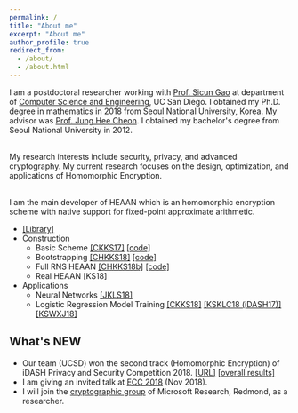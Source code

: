 ```yaml
---
permalink: /
title: "About me"
excerpt: "About me"
author_profile: true
redirect_from: 
  - /about/
  - /about.html
---
```


I am a postdoctoral researcher working with [Prof. Sicun Gao](https://scungao.github.io) at department of [Computer Science and Engineering](https://cse.ucsd.edu), UC San Diego. I obtained my Ph.D. degree in mathematics in 2018 from Seoul National University, Korea. My advisor was [Prof. Jung Hee Cheon](http://www.math.snu.ac.kr/~jhcheon/xe2/). I obtained my bachelor's degree from Seoul National University in 2012.

<br> My research interests include security, privacy, and advanced cryptography. My current research focuses on the design, optimization, and applications of Homomorphic Encryption.

<br> I am the main developer of HEAAN which is an homomorphic encryption scheme with native support for fixed-point approximate arithmetic.
  * [[Library]](https://github.com/snucrypto/HEAAN)
  * Construction
    * Basic Scheme [[CKKS17]](https://yongsoosong.github.io/files/papers/HEAAN.pdf) [[code]](https://github.com/kimandrik/HEAAN)
    * Bootstrapping [[CHKKS18]](https://yongsoosong.github.io/files/papers/HEAAN_boot.pdf) [[code]](https://github.com/kimandrik/HEAANBOOT)
    * Full RNS HEAAN [[CHKKS18b]](https://yongsoosong.github.io/files/papers/RNS.pdf) [[code]](https://github.com/HanKyoohyung/FullRNS-HEAAN)
    * Real HEAAN [KS18]
  * Applications
    * Neural Networks [[JKLS18]](https://yongsoosong.github.io/files/papers/matrix.pdf)
    * Logistic Regression Model Training [[CKKS18]](https://yongsoosong.github.io/files/papers/ensemble.pdf) [[KSKLC18 (iDASH17)]](https://yongsoosong.github.io/files/papers/idash17.pdf) [[KSWXJ18]](https://yongsoosong.github.io/files/papers/HELR.pdf)

## What's NEW
  * Our team (UCSD) won the second track (Homomorphic Encryption) of iDASH Privacy and Security Competition 2018. [[URL]](http://www.humangenomeprivacy.org/2018/) [[overall results]](https://yongsoosong.github.io/images/idash18_track2.jpg)
  * I am giving an invited talk at [ECC 2018](https://cy2sec.comm.eng.osaka-u.ac.jp/ecc2018/index.html) (Nov 2018).
  * I will join the [cryptographic group](https://www.microsoft.com/en-us/research/group/cryptography-research/) of Microsoft Research, Redmond, as a researcher.
